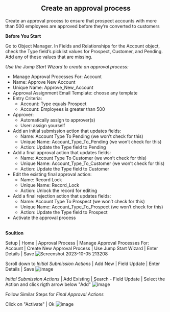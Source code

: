 <h2 align=center> Create an approval process </h2>
<p> Create an approval process to ensure that prospect accounts with more than 500 employees are approved before they’re converted to customers </p>

<b> Before You Start </b>
<p> Go to Object Manager. In Fields and Relationships for the Account object, check the Type field’s picklist values for Prospect, Customer, and Pending. Add any of these values that are missing. </p>

<i> Use the Jump Start Wizard to create an approval process: </i>
* Manage Approval Processes For: Account
* Name: Approve New Account
* Unique Name: Approve_New_Account
* Approval Assignment Email Template: choose any template
* Entry Criteria:
  * Account: Type equals Prospect
  * Account: Employees is greater than 500
* Approver:
  * Automatically assign to approver(s)
  * User: assign yourself
* Add an initial submission action that updates fields:
  * Name: Account Type To Pending (we won’t check for this)
  * Unique Name: Account_Type_To_Pending (we won’t check for this)
  * Action: Update the Type field to Pending
* Add a final approval action that updates fields:
  * Name: Account Type To Customer (we won’t check for this)
  * Unique Name: Account_Type_To_Customer (we won’t check for this)
  * Action: Update the Type field to Customer
* Edit the existing final approval action:
  * Name: Record Lock
  * Unique Name: Record_Lock
  * Action: Unlock the record for editing
* Add a final rejection action that updates fields:
  * Name: Account Type To Prospect (we won’t check for this)
  * Unique Name: Account_Type_To_Prospect (we won’t check for this)
  * Action: Update the Type field to Prospect
* Activate the approval process

<br>
<b> Soultion </b> <br>

Setup | Home | Approval Process | Manage Approval Processes For: Account | Create New Approval Process | Use Jump Start Wizard | Enter Details | Save
![Screenshot 2023-10-05 213208](https://github.com/HargunaniHarsha/Customer-Relationship-Management/assets/90439153/927ed0fe-4018-44e6-acd4-b1c6197177ce)

Scroll down to <i>Initial Submission Actions</i> | Add New | Field Update | Enter Details | Save
![image](https://github.com/HargunaniHarsha/Customer-Relationship-Management/assets/90439153/60278c63-d691-4a6a-9f87-308bd99bb8d0)

<i>Initial Submission Actions</i> | Add Existing | Search - Field Update | Select the Action and click rigth arrow below "Add"
![image](https://github.com/HargunaniHarsha/Customer-Relationship-Management/assets/90439153/99d9e96c-3cde-49ce-a1fd-2f86c0281a90)

Follow Similar Steps for <i>Final Approval Actions</i>

Click on "Activate" | Ok
![image](https://github.com/HargunaniHarsha/Customer-Relationship-Management/assets/90439153/b158c422-3e77-4a62-a0c3-05edbef3648e)

